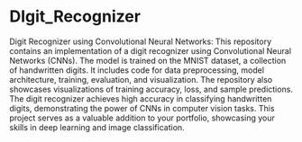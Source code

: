 # DIgit_Recognizer
Digit Recognizer using Convolutional Neural Networks: This repository contains an implementation of a digit recognizer using Convolutional Neural Networks (CNNs). The model is trained on the MNIST dataset, a collection of handwritten digits. It includes code for data preprocessing, model architecture, training, evaluation, and visualization. The repository also showcases visualizations of training accuracy, loss, and sample predictions. The digit recognizer achieves high accuracy in classifying handwritten digits, demonstrating the power of CNNs in computer vision tasks. This project serves as a valuable addition to your portfolio, showcasing your skills in deep learning and image classification.
